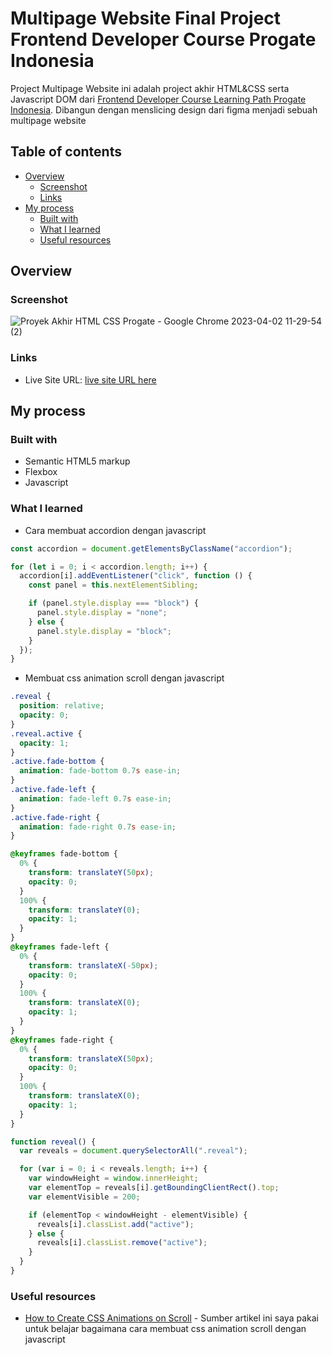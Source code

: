 # Multipage Website Final Project Frontend Developer Course Progate Indonesia 

Project Multipage Website ini adalah project akhir HTML&CSS serta Javascript DOM dari [Frontend Developer Course Learning Path Progate Indonesia](https://progate.com/paths/frontend). Dibangun dengan menslicing design dari figma menjadi sebuah multipage website    

## Table of contents

- [Overview](#overview)
  - [Screenshot](#screenshot)
  - [Links](#links)
- [My process](#my-process)
  - [Built with](#built-with)
  - [What I learned](#what-i-learned)
  - [Useful resources](#useful-resources)

## Overview

### Screenshot

![Proyek Akhir HTML CSS Progate - Google Chrome 2023-04-02 11-29-54 (2)](https://user-images.githubusercontent.com/106422023/229332696-bab16719-bb2a-4757-a39b-3c99d511b04f.gif)

### Links

- Live Site URL: [live site URL here](https://eloquent-tarsier-5913bf.netlify.app/)

## My process

### Built with

- Semantic HTML5 markup
- Flexbox
- Javascript

### What I learned

- Cara membuat accordion dengan javascript

```js
const accordion = document.getElementsByClassName("accordion");

for (let i = 0; i < accordion.length; i++) {
  accordion[i].addEventListener("click", function () {
    const panel = this.nextElementSibling;

    if (panel.style.display === "block") {
      panel.style.display = "none";
    } else {
      panel.style.display = "block";
    }
  });
}
```

- Membuat css animation scroll dengan javascript

```css
.reveal {
  position: relative;
  opacity: 0;
}
.reveal.active {
  opacity: 1;
}
.active.fade-bottom {
  animation: fade-bottom 0.7s ease-in;
}
.active.fade-left {
  animation: fade-left 0.7s ease-in;
}
.active.fade-right {
  animation: fade-right 0.7s ease-in;
}

@keyframes fade-bottom {
  0% {
    transform: translateY(50px);
    opacity: 0;
  }
  100% {
    transform: translateY(0);
    opacity: 1;
  }
}
@keyframes fade-left {
  0% {
    transform: translateX(-50px);
    opacity: 0;
  }
  100% {
    transform: translateX(0);
    opacity: 1;
  }
}
@keyframes fade-right {
  0% {
    transform: translateX(50px);
    opacity: 0;
  }
  100% {
    transform: translateX(0);
    opacity: 1;
  }
}
```

```js
function reveal() {
  var reveals = document.querySelectorAll(".reveal");

  for (var i = 0; i < reveals.length; i++) {
    var windowHeight = window.innerHeight;
    var elementTop = reveals[i].getBoundingClientRect().top;
    var elementVisible = 200;

    if (elementTop < windowHeight - elementVisible) {
      reveals[i].classList.add("active");
    } else {
      reveals[i].classList.remove("active");
    }
  }
}
```

### Useful resources

- [How to Create CSS Animations on Scroll](https://alvarotrigo.com/blog/css-animations-scroll/) - Sumber artikel ini saya pakai untuk belajar bagaimana cara membuat css animation scroll dengan javascript

